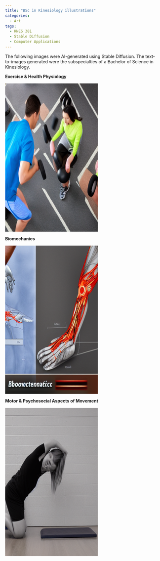 ```yaml
---
title: "BSc in Kinesiology illustrations"
categories:
  - Art
tags:
  - KNES 381 
  - Stable Diffusion 
  - Computer Applications 
---
```


The following images were AI-generated using Stable Diffusion. The text-to-images generated were the subspecialties of a Bachelor of Science in Kinesiology.  

<p><b>Exercise & Health Physiology</b></p>

  <img src="https://github.com/tahab35/knes381final/blob/master/assets/images/51723_exerciseandhealthphysiology.png?raw=true" alt="Exercise & Health Physiology" width="300" height="480" align="center">

<p><b>Biomechanics</b></p>

<img src="https://github.com/tahab35/knes381final/blob/master/assets/images/70645_biomechanics.png?raw=true" alt="Biomechanics" width="300" height="480" align="center">

<p><b>Motor & Psychosocial Aspects of Movement</b></p>

<img src="https://github.com/tahab35/knes381final/blob/master/assets/images/341807_MotorandPsychosocialAspectsofMovementkinesiology.png?raw=true" alt="Motor & Psychosocial Aspects of Movement" width="300" height="480" align="center">

